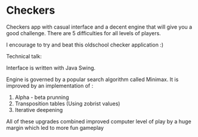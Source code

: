 # Checkers
 
 Checkers app with casual interface and a decent engine that will give you a good challenge.
 There are 5 difficulties for all levels of players. 
 
 I encourage to try and beat this oldschool checker application :)
 
 
 Technical talk:
 
 Interface is written with Java Swing.
 
 Engine is governed by a popular search algorithm called Minimax. It is improved by an implementation of :
 1. Alpha - beta prunning
 2. Transposition tables (Using zobrist values)
 3. Iterative deepening
 
 All of these upgrades combined improved computer level of play by a huge margin which led to more fun gameplay
